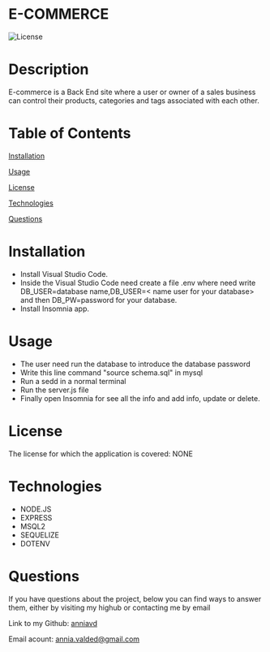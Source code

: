 # E-COMMERCE


![License](https://img.shields.io/badge/License-NONE-grenn.svg)
  

# Description

E-commerce is a Back End site where a user or owner of a sales business can control their products, categories and tags associated with each other. 
  

# Table of Contents

[Installation](#Installation)

[Usage](#Usage)

[License](#License)


[Technologies](#Technologies)

[Questions](#Questions)


  
# Installation 
 - Install Visual Studio Code.
- Inside the Visual Studio Code need create a file .env where need write DB_USER=database name,DB_USER=< name user for your database> and then DB_PW=password for your database.
- Install Insomnia app.


# Usage 
 - The user need run the database to introduce  the database password
- Write this line command "source schema.sql" in mysql
- Run a sedd in a normal terminal
- Run the server.js file
- Finally open Insomnia for see all the info and add info, update or delete.


# License
The license for which the application is covered:
NONE 

# Technologies 
 - NODE.JS
- EXPRESS
- MSQL2
- SEQUELIZE
- DOTENV

# Questions

  If you have questions about the project, below you can find ways to answer them, either by visiting my highub or contacting me by email
  
  Link to my Github: [anniavd](https://github.com/anniavd)

  
  Email acount: [annia.valded@gmail.com](mailto:annia.valded@gmail.com)
    
